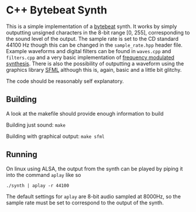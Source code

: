 # C++ Bytebeat Synth

This is a simple implementation of a [bytebeat](http://canonical.org/~kragen/bytebeat/) synth. It works by simply outputting unsigned characters in the 8-bit range [0, 255], corresponding to the sound level of the output. The sample rate is set to the CD standard 44100 Hz though this can be changed in the `sample_rate.hpp` header file. Example waveforms and digital filters can be found in `waves.cpp` and `filters.cpp` and a very basic implementation of [frequency modulated synthesis](http://www.ams.org/publicoutreach/feature-column/fcarc-synthesizer). There is also the possibility of outputting a waveform using the graphics library [SFML](https://www.sfml-dev.org/) although this is, again, basic and a little bit glitchy.

The code should be reasonably self explanatory. 

## Building
A look at the makefile should provide enough information to build

Building just sound:
`make`

Building with graphical output:
`make sfml`

## Running
On linux using ALSA, the output from the synth can be played by piping it into the command `aplay` like so

```
./synth | aplay -r 44100
```

The default settings for `aplay` are 8-bit audio sampled at 8000Hz, so the sample rate must be set to correspond to the output of the synth.
